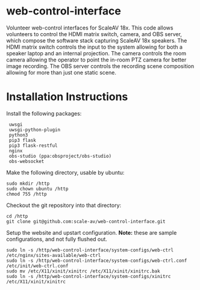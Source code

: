 web-control-interface
=====================

Volunteer web-control interfaces for ScaleAV 18x. This code allows volunteers to control the HDMI matrix switch,
camera, and OBS server, which compose the software stack capturing ScaleAV 18x speakers. The HDMI matrix switch
controls the input to the system allowing for both a speaker laptop and an internal projection. The camera controls
the room camera allowing the operator to point the in-room PTZ camera for better image recording. The OBS server
controls the recording scene composition allowing for more than just one static scene.

Installation Instructions
=========================

Install the following packages:

     uwsgi
     uwsgi-python-plugin
     python3
     pip3 flask
     pip3 flask-restful
     nginx
     obs-studio (ppa:obsproject/obs-studio)
     obs-websocket

Make the following directory, usable by ubuntu:

    sudo mkdir /http
    sudo chown ubuntu /http
    chmod 755 /http

Checkout the git repository into that directory:

    cd /http
    git clone git@github.com:scale-av/web-control-interface.git

Setup the website and upstart configuration. **Note:** these are sample configurations, and not fully flushed out.

    sudo ln -s /http/web-control-interface/system-configs/web-ctrl /etc/nginx/sites-available/web-ctrl
    sudo ln -s /http/web-control-interface/system-configs/web-ctrl.conf /etc/init/web-ctrl.conf
    sudo mv /etc/X11/xinit/xinitrc /etc/X11/xinit/xinitrc.bak
    sudo ln -s /http/web-control-interface/system-configs/xinitrc /etc/X11/xinit/xinitrc

